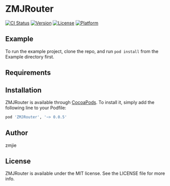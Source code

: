 # ZMJRouter

[![CI Status](https://img.shields.io/travis/zmjie/ZMJRouter.svg?style=flat)](https://travis-ci.org/zmjie/ZMJRouter)
[![Version](https://img.shields.io/cocoapods/v/ZMJRouter.svg?style=flat)](https://cocoapods.org/pods/ZMJRouter)
[![License](https://img.shields.io/cocoapods/l/ZMJRouter.svg?style=flat)](https://cocoapods.org/pods/ZMJRouter)
[![Platform](https://img.shields.io/cocoapods/p/ZMJRouter.svg?style=flat)](https://cocoapods.org/pods/ZMJRouter)

## Example

To run the example project, clone the repo, and run `pod install` from the Example directory first.

## Requirements

## Installation

ZMJRouter is available through [CocoaPods](https://cocoapods.org). To install
it, simply add the following line to your Podfile:

```ruby
pod 'ZMJRouter', '~> 0.0.5'
```

## Author

zmjie

## License

ZMJRouter is available under the MIT license. See the LICENSE file for more info.
